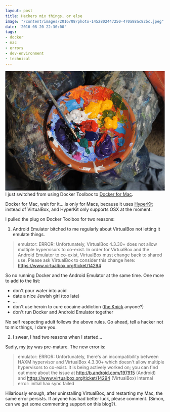 ```yaml
---
layout: post
title: Hackers mix things, or else
image: "/content/images/2016/08/photo-1452802447250-470a88ac82bc.jpeg"
date: '2016-08-20 22:30:00'
tags:
- docker
- mac
- errors
- dev-environment
- technical
---
```

![](/content/images/2016/08/photo-1452802447250-470a88ac82bc.jpeg)
I just switched from using Docker Toolbox to [Docker for Mac](https://docs.docker.com/docker-for-mac/).

Docker for Mac, wait for it....is only for Macs, because it uses [HyperKit](https://github.com/docker/hyperkit) instead of VirtualBox, and HyperKit only supports OSX at the moment.

I pulled the plug on Docker Toolbox for two reasons:

1. Android Emulator bitched to me regularly about VirtualBox not letting it emulate things.

  > emulator: ERROR: Unfortunately, VirtualBox 4.3.30+ does not allow multiple hypervisors to co-exist. In order for VirtualBox and the Android Emulator to co-exist, VirtualBox must change back to shared use. Please ask VirtualBox to consider this change here: https://www.virtualbox.org/ticket/14294

  So no running Docker and the Android Emulator at the same time. One more to add to the list:
  - don't pour water into acid
  - date a nice Jewish girl (too late)
  - ...
  - don't use heroin to cure cocaine addiction ([the Knick](http://www.imdb.com/title/tt2937900/) anyone?)
  - don't run Docker and Android Emulator together

  No self respecting adult follows the above rules. Go ahead, tell a hacker not to mix things, I dare you.

2. I swear, I had two reasons when I started...

Sadly, my joy was pre-mature. The new error is:

> emulator: ERROR: Unfortunately, there's an incompatibility between HAXM hypervisor and VirtualBox 4.3.30+ which doesn't allow multiple hypervisors to co-exist.  It is being actively worked on; you can find out more about the issue at http://b.android.com/197915 (Android) and https://www.virtualbox.org/ticket/14294 (VirtualBox)
Internal error: initial hax sync failed

Hilariously enough, after uninstalling VirtualBox, and restarting my Mac, the same error persists. If anyone has had better luck, please comment. (Simon, can we get some commenting support on this blog?).
